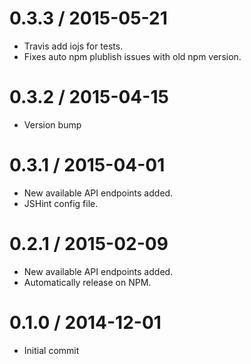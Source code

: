 0.3.3 / 2015-05-21
==================

  * Travis add iojs for tests.
  * Fixes auto npm plublish issues with old npm version.

0.3.2 / 2015-04-15
==================

  * Version bump

0.3.1 / 2015-04-01
==================

  * New available API endpoints added.
  * JSHint config file.

0.2.1 / 2015-02-09
==================

  * New available API endpoints added.
  * Automatically release on NPM.

0.1.0 / 2014-12-01
==================

  * Initial commit

